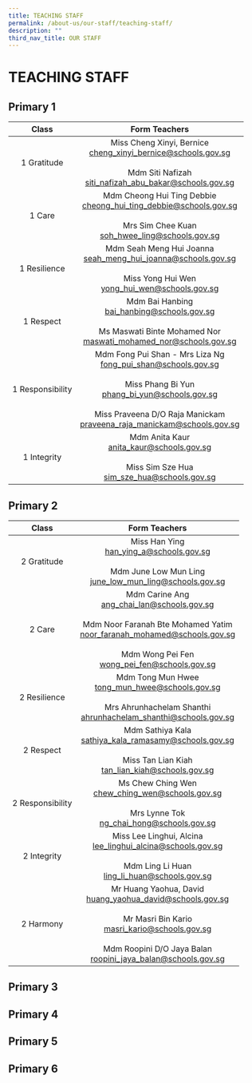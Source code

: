 ```yaml
---
title: TEACHING STAFF
permalink: /about-us/our-staff/teaching-staff/
description: ""
third_nav_title: OUR STAFF
---
```

# TEACHING STAFF

## Primary 1

| Class             |        Form Teachers       |
|:-----------------:|:------------------:|
| 1 Gratitude       |                                     Miss Cheng Xinyi, Bernice<br>[cheng\_xinyi\_bernice@schools.gov.sg](mailto:cheng_xinyi_bernice@schools.gov.sg)<br><br>Mdm Siti Nafizah<br>[siti\_nafizah\_abu\_bakar@schools.gov.sg](mailto:siti_nafizah_abu_bakar@schools.gov.sg)                                    |
| 1 Care            |                                       Mdm Cheong Hui Ting Debbie<br>[cheong\_hui\_ting\_debbie@schools.gov.sg](mailto:cheong_hui_ting_debbie@schools.gov.sg)<br><br>Mrs Sim Chee Kuan<br>[soh\_hwee\_ling@schools.gov.sg](mailto:soh_hwee_ling@schools.gov.sg)                                     |
| 1 Resilience      |                                          Mdm Seah Meng Hui Joanna<br>[seah\_meng\_hui\_joanna@schools.gov.sg](mailto:seah_meng_hui_joanna@schools.gov.sg)<br><br>Miss Yong Hui Wen<br>[yong\_hui\_wen@schools.gov.sg](mailto:yong_hui_wen@schools.gov.sg)                                      |
| 1 Respect         |                                          Mdm Bai Hanbing<br>[bai\_hanbing@schools.gov.sg](mailto:bai_hanbing@schools.gov.sg)<br><br>Ms Maswati Binte Mohamed Nor<br>[maswati\_mohamed\_nor@schools.gov.sg](mailto:maswati_mohamed_nor@schools.gov.sg)                                         |
|  1 Responsibility | Mdm Fong Pui Shan - Mrs Liza Ng<br>[fong\_pui\_shan@schools.gov.sg](mailto:fong_pui_shan@schools.gov.sg)<br><br>Miss Phang Bi Yun<br>[phang\_bi\_yun@schools.gov.sg](mailto:phang_bi_yun@schools.gov.sg)<br><br>Miss Praveena D/O Raja Manickam<br>[praveena\_raja\_manickam@schools.gov.sg](mailto:praveena_raja_manickam@schools.gov.sg) |
|     1 Integrity   |                                                    Mdm Anita Kaur<br>[anita\_kaur@schools.gov.sg](mailto:anita_kaur@schools.gov.sg)<br><br>Miss Sim Sze Hua<br>[sim\_sze\_hua@schools.gov.sg](mailto:sim_sze_hua@schools.gov.sg)                                                     |

## Primary 2

| Class            |     Form Teachers        |
|:--------------:|:-------:|
| 2 Gratitude      |                                          Miss Han Ying<br>han_ying_a@schools.gov.sg<br><br>Mdm June Low Mun Ling<br>june_low_mun_ling@schools.gov.sg                                        |
| 2 Care           |    Mdm Carine Ang<br>ang_chai_lan@schools.gov.sg<br><br>Mdm Noor Faranah Bte Mohamed Yatim<br>noor_faranah_mohamed@schools.gov.sg<br><br>Mdm Wong Pei Fen<br>wong_pei_fen@schools.gov.sg    |
| 2 Resilience     |                                  Mdm Tong Mun Hwee<br>tong_mun_hwee@schools.gov.sg<br><br>Mrs Ahrunhachelam Shanthi<br>ahrunhachelam_shanthi@schools.gov.sg                                 |
| 2 Respect        |                                      Mdm Sathiya Kala<br>sathiya_kala_ramasamy@schools.gov.sg<br><br>Miss Tan Lian Kiah<br>tan_lian_kiah@schools.gov.sg                                     |
| 2 Responsibility |                                           Ms Chew Ching Wen<br>chew_ching_wen@schools.gov.sg<br><br>Mrs Lynne Tok<br>ng_chai_hong@schools.gov.sg                                            |
| 2 Integrity      |                                     Miss Lee Linghui, Alcina<br>lee_linghui_alcina@schools.gov.sg<br><br>Mdm Ling Li Huan<br>ling_li_huan@schools.gov.sg                                    |
| 2 Harmony        | Mr Huang Yaohua, David<br>huang_yaohua_david@schools.gov.sg<br><br>Mr Masri Bin Kario<br>masri_kario@schools.gov.sg<br><br>Mdm Roopini D/O Jaya Balan<br>roopini_jaya_balan@schools.gov.sg  |



## Primary 3





## Primary 4




## Primary 5



## Primary 6
